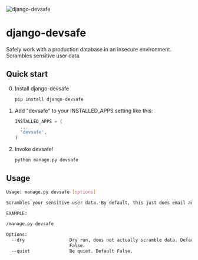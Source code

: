 ![django-devsafe](http://i.imgur.com/MhtKl25.gif)

django-devsafe
==============

Safely work with a production database in an insecure environment. Scrambles sensitive user data.

Quick start
-----------

0. Install django-devsafe

    ```python
    pip install django-devsafe
    ```

1. Add "devsafe" to your INSTALLED_APPS setting like this:

    ```python
    INSTALLED_APPS = (
      ...
      'devsafe',
    )
    ```

2. Invoke devsafe!

    ```bash
    python manage.py devsafe
    ```

Usage
----------

```bash
Usage: manage.py devsafe [options] 

Scrambles your sensitive user data. By default, this just does email addresses and passwords. Omits superusers and staff.

EXAMPLE:

/manage.py devsafe

Options:
  --dry                 Dry run, does not actually scramble data. Default
                        False.
  --quiet               Be quiet. Default False.

```
